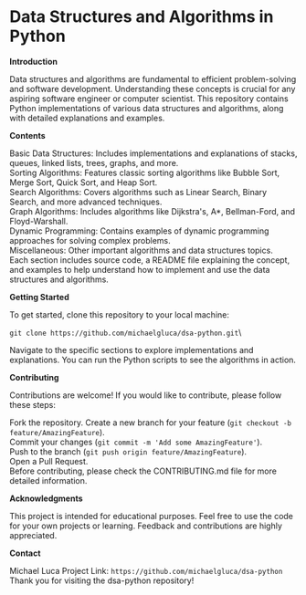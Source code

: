 # Data Structures and Algorithms in Python

**Introduction**

Data structures and algorithms are fundamental to efficient problem-solving and software development. Understanding these concepts is crucial for any aspiring software engineer or computer scientist. This repository contains Python implementations of various data structures and algorithms, along with detailed explanations and examples.

**Contents**

Basic Data Structures: Includes implementations and explanations of stacks, queues, linked lists, trees, graphs, and more.\
Sorting Algorithms: Features classic sorting algorithms like Bubble Sort, Merge Sort, Quick Sort, and Heap Sort.\
Search Algorithms: Covers algorithms such as Linear Search, Binary Search, and more advanced techniques.\
Graph Algorithms: Includes algorithms like Dijkstra's, A*, Bellman-Ford, and Floyd-Warshall.\
Dynamic Programming: Contains examples of dynamic programming approaches for solving complex problems.\
Miscellaneous: Other important algorithms and data structures topics.\
Each section includes source code, a README file explaining the concept, and examples to help understand how to implement and use the data structures and algorithms.

**Getting Started**

To get started, clone this repository to your local machine:

`git clone https://github.com/michaelgluca/dsa-python.git`\

Navigate to the specific sections to explore implementations and explanations. You can run the Python scripts to see the algorithms in action.

**Contributing**

Contributions are welcome! If you would like to contribute, please follow these steps:

Fork the repository.
Create a new branch for your feature (`git checkout -b feature/AmazingFeature`).\
Commit your changes (`git commit -m 'Add some AmazingFeature'`).\
Push to the branch (`git push origin feature/AmazingFeature`).\
Open a Pull Request.\
Before contributing, please check the CONTRIBUTING.md file for more detailed information.

**Acknowledgments**

This project is intended for educational purposes.
Feel free to use the code for your own projects or learning.
Feedback and contributions are highly appreciated.

**Contact**

Michael Luca
Project Link: `https://github.com/michaelgluca/dsa-python`\
Thank you for visiting the dsa-python repository!
